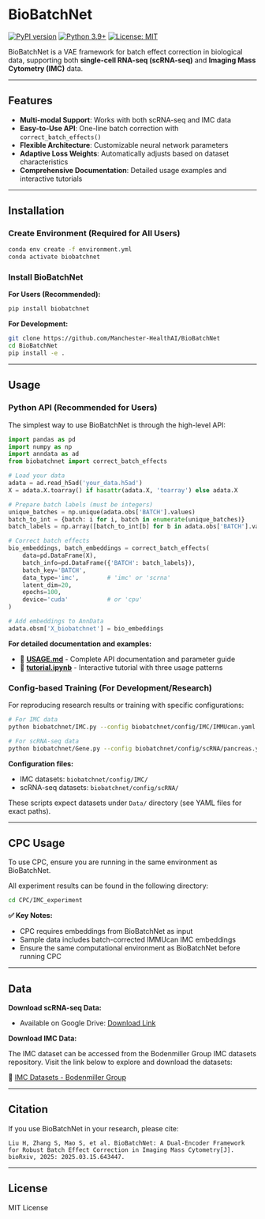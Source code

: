 # BioBatchNet

[![PyPI version](https://badge.fury.io/py/biobatchnet.svg)](https://badge.fury.io/py/biobatchnet)
[![Python 3.9+](https://img.shields.io/badge/python-3.9+-blue.svg)](https://www.python.org/downloads/)
[![License: MIT](https://img.shields.io/badge/License-MIT-yellow.svg)](https://opensource.org/licenses/MIT)

BioBatchNet is a VAE framework for batch effect correction in biological data, supporting both **single-cell RNA-seq (scRNA-seq)** and **Imaging Mass Cytometry (IMC)** data.

---

## Features

- **Multi-modal Support**: Works with both scRNA-seq and IMC data
- **Easy-to-Use API**: One-line batch correction with `correct_batch_effects()`
- **Flexible Architecture**: Customizable neural network parameters
- **Adaptive Loss Weights**: Automatically adjusts based on dataset characteristics
- **Comprehensive Documentation**: Detailed usage examples and interactive tutorials

---

## Installation

### Create Environment (Required for All Users)

```bash
conda env create -f environment.yml
conda activate biobatchnet
```

### Install BioBatchNet

**For Users (Recommended):**
```bash
pip install biobatchnet
```

**For Development:**
```bash
git clone https://github.com/Manchester-HealthAI/BioBatchNet
cd BioBatchNet
pip install -e .
```

---

## Usage

### Python API (Recommended for Users)

The simplest way to use BioBatchNet is through the high-level API:

```python
import pandas as pd
import numpy as np
import anndata as ad
from biobatchnet import correct_batch_effects

# Load your data
adata = ad.read_h5ad('your_data.h5ad')
X = adata.X.toarray() if hasattr(adata.X, 'toarray') else adata.X

# Prepare batch labels (must be integers)
unique_batches = np.unique(adata.obs['BATCH'].values)
batch_to_int = {batch: i for i, batch in enumerate(unique_batches)}
batch_labels = np.array([batch_to_int[b] for b in adata.obs['BATCH'].values])

# Correct batch effects
bio_embeddings, batch_embeddings = correct_batch_effects(
    data=pd.DataFrame(X),
    batch_info=pd.DataFrame({'BATCH': batch_labels}),
    batch_key='BATCH',
    data_type='imc',        # 'imc' or 'scrna'
    latent_dim=20,
    epochs=100,
    device='cuda'           # or 'cpu'
)

# Add embeddings to AnnData
adata.obsm['X_biobatchnet'] = bio_embeddings
```

**For detailed documentation and examples:**
- 📖 **[USAGE.md](USAGE.md)** - Complete API documentation and parameter guide
- 📓 **[tutorial.ipynb](tutorial.ipynb)** - Interactive tutorial with three usage patterns

### Config-based Training (For Development/Research)

For reproducing research results or training with specific configurations:

```bash
# For IMC data
python biobatchnet/IMC.py --config biobatchnet/config/IMC/IMMUcan.yaml

# For scRNA-seq data
python biobatchnet/Gene.py --config biobatchnet/config/scRNA/pancreas.yaml
```

**Configuration files:**
- IMC datasets: `biobatchnet/config/IMC/`
- scRNA-seq datasets: `biobatchnet/config/scRNA/`

These scripts expect datasets under `Data/` directory (see YAML files for exact paths).

---

## CPC Usage

To use CPC, ensure you are running in the same environment as BioBatchNet.

All experiment results can be found in the following directory:

```bash
cd CPC/IMC_experiment
```

**✅ Key Notes:**
- CPC requires embeddings from BioBatchNet as input
- Sample data includes batch-corrected IMMUcan IMC embeddings
- Ensure the same computational environment as BioBatchNet before running CPC

---

## Data

**Download scRNA-seq Data:**
- Available on Google Drive: [Download Link](https://drive.google.com/drive/folders/1m4AkNc_KMadp7J_lL4jOQj9DdyKutEZ5?usp=drive_link)

**Download IMC Data:**

The IMC dataset can be accessed from the Bodenmiller Group IMC datasets repository. Visit the link below to explore and download the datasets:

🔗 [IMC Datasets - Bodenmiller Group](https://github.com/BodenmillerGroup/imcdatasets)

---

## Citation

If you use BioBatchNet in your research, please cite:

```
Liu H, Zhang S, Mao S, et al. BioBatchNet: A Dual-Encoder Framework for Robust Batch Effect Correction in Imaging Mass Cytometry[J]. bioRxiv, 2025: 2025.03.15.643447.
```

---

## License

MIT License